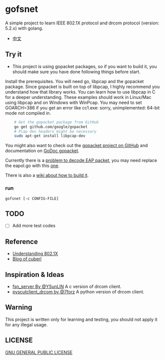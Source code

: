 # gofsnet 
  A simple project to learn IEEE 802.1X protocol and drcom protocol (version: 5.2.x) with golang.

- [中文](https://github.com/artificerpi/gofsnet/blob/master/README-zh.md)

## Try it 
* This project is using gopacket packages, so if you want to build it, you should make sure you have  done following things before start.

Install the prerequisites. You will need go, libpcap and the gopacket package. Since gopacket is built on top of libpcap, I highly recommend you understand how that library works. You can learn how to use libpcap in C for a deeper understanding. These examples should work in Linux/Mac using libpcap and on Windows with WinPcap. You may need to set GOARCH=386 if you get an error like cc1.exe: sorry, unimplemented: 64-bit mode not compiled in.

```bash
	# Get the gopacket package from GitHub
	go get github.com/google/gopacket
	# Pcap dev headers might be necessary
	sudo apt-get install libpcap-dev
```

You might also want to check out the [gopacket project on GitHub](https://github.com/google/gopacket) and documentation on [GoDoc gopacket](https://godoc.org/github.com/google/gopacket).

Currently there is a [problem to decode EAP packet](https://github.com/google/gopacket/issues/249), you may need replace the eapol.go with this [one](https://github.com/artificerpi/gopacket/blob/master/layers/eapol.go). 

There is also a [wiki about how to build it](https://github.com/artificerpi/gofsnet/wiki/Build-this-project).

### run
 `gofsnet [-c CONFIG-FILE]`

## TODO
- [ ] Add more test codes

## Reference
* [Understanding 802.1X](https://sites.google.com/site/amitsciscozone/home/switching/802-1x)
* [Blog of cuberl](http://cuberl.com/2016/09/17/make-a-drcom-client-by-yourself/)



## Inspiration & Ideas
* [fsn_server By @YSunLIN](https://github.com/YSunLIN/fsn_server) A c version of drcom client.
* [pyscutclient_drcom by @7forz](https://github.com/scutclient/pyscutclient_drcom) A python version of drcom client.

## Warning
This project is written only for learning and testing, you should not apply it for any illegal usage.

## LICENSE
[GNU GENERAL PUBLIC LICENSE](https://www.gnu.org/licenses/gpl-3.0.en.html)

